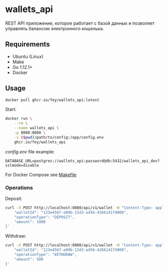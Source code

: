 # wallets_api

REST API приложение, которое работает с базой данных и позволяет управлять балансом электронного кошелька.

## Requirements

* Ubuntu (Linux)
* Make
* Go 1.12.1+
* Docker

## Usage

```bash
docker pull ghcr.io/fey/wallets_api:latest
```

Start:

```bash
docker run \
    --rm \
    --name wallets_api \
    -p 8080:8080 \
    -v ($pwd)/path/to/config:/app/config.env
    ghcr.io/fey/wallets_api
```

_config.env_ file example:

```dotenv
DATABASE_URL=postgres://wallets_api:password@db:5432/wallets_api_dev?sslmode=disable
```

For Docker Compose see [Makefile](./Makefile)

### Operations

Deposit:

```bash
curl -X POST http://localhost:8080/api/v1/wallet -H "Content-Type: application/json" -d '{
    "walletId": "123e4567-e89b-12d3-a456-426614174000",
    "operationType": "DEPOSIT",
    "amount": 1000
}'
```



Withdraw:

```bash
curl -X POST http://localhost:8080/api/v1/wallet -H "Content-Type: application/json" -d '{
    "walletId": "123e4567-e89b-12d3-a456-426614174000",
    "operationType": "WITHDRAW",
    "amount": 500
}'
```
